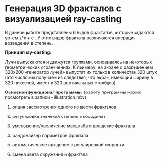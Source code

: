 # Генерация 3D фракталов c визуализацией ray-casting

В данной работе представлены 6 видов фракталов, которые задаются ур-ем z^n + c . У этих видов фрактала различаются операции возведения в степень.

**Принцип ray-casting:** 

Лучи выпускаются и движутся группами, основываясь на некоторых геометрических ограничениях. К примеру, на экране с разрешением 320х200 «генератор лучей» выпустит их только в количестве 320 штук (это число мы получаем из следствия, что экран, имеющий ширину в 320 пикселей, имеет и 320 вертикальных столбцов).

**Основной функционал программы:** (работу программы можно посмотреть в записи - illustration.mkv)

1) опция рассмотрения одного из шести фракталов

2) регулировка значений степени и координат

3) уменьшение/увеличение масштаба и вращение фрактала

4) рандомайзер параметров фрактала

5) автоматическое вращение с регулировкой скорости

6) смена цвета окружения и фрактала
